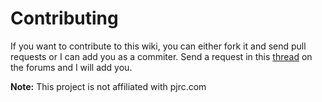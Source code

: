 # Contributing

If you want to contribute to this wiki, you can either fork it and send pull requests or I can add you as a commiter. Send a request in this [thread](http://forum.pjrc.com/threads/25695-Suggestion-wiki-prjc-com-for-User-Contributed-Documentation-Wisdom) on the forums and I will add you.

**Note:** This project is not affiliated with pjrc.com
